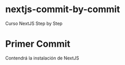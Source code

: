 # nextjs-commit-by-commit
Curso NextJS Step by Step

# Primer Commit
Contendrá la instalación de NextJS

